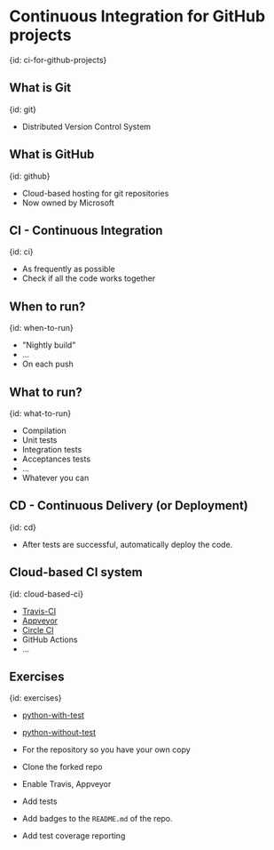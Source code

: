 # Continuous Integration for GitHub projects
{id: ci-for-github-projects}

## What is Git
{id: git}

* Distributed Version Control System

## What is GitHub
{id: github}

* Cloud-based hosting for git repositories
* Now owned by Microsoft

## CI - Continuous Integration
{id: ci}

* As frequently as possible
* Check if all the code works together

## When to run?
{id: when-to-run}

* "Nightly build"
* ...
* On each push

## What to run?
{id: what-to-run}

* Compilation
* Unit tests
* Integration tests
* Acceptances tests
* ...
* Whatever you can

## CD - Continuous Delivery (or Deployment)
{id: cd}

* After tests are successful, automatically deploy the code.

## Cloud-based CI system
{id: cloud-based-ci}

* [Travis-CI](https://travis-ci.org/)
* [Appveyor](https://www.appveyor.com/)
* [Circle CI](https://circleci.com/)
* GitHub Actions
* ...

## Exercises
{id: exercises}

* [python-with-test](https://github.com/collab-dev/python-with-test)
* [python-without-test](https://github.com/collab-dev/python-without-test)

* For the repository so you have your own copy
* Clone the forked repo

* Enable Travis, Appveyor
* Add tests
* Add badges to the `README.md` of the repo.
* Add test coverage reporting

